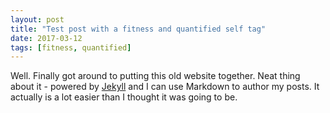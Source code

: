 ```yaml
---
layout: post
title: "Test post with a fitness and quantified self tag"
date: 2017-03-12
tags: [fitness, quantified]
---
```


Well. Finally got around to putting this old website together. Neat thing about it - powered by [Jekyll](http://jekyllrb.com) and I can use Markdown to author my posts. It actually is a lot easier than I thought it was going to be.